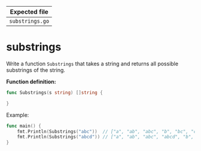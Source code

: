 | Expected file   |
| --------------- |
| `substrings.go` |

# substrings

Write a function `Substrings` that takes a string and returns all possible substrings of the string.

**Function definition:**

```go
func Substrings(s string) []string {

}
```

Example:

```go
func main() {
    fmt.Println(Substrings("abc"))  // ["a", "ab", "abc", "b", "bc", "c"]
    fmt.Println(Substrings("abcd")) // ["a", "ab", "abc", "abcd", "b", "bc", "bcd", "c", "cd", "d"]
}
```

